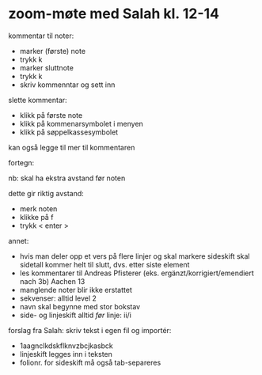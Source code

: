 # zoom-møte med Salah kl. 12-14

kommentar til noter:
- marker (første) note
- trykk k
- marker sluttnote
- trykk k
- skriv kommenntar og sett inn

slette kommentar:
- klikk på første note
- klikk på kommenarsymbolet i menyen
- klikk på søppelkassesymbolet

kan også legge til mer til kommentaren

fortegn:

nb: skal ha ekstra avstand før noten

dette gir riktig avstand:
- merk noten
- klikke på f
- trykk < enter >

annet:
  - hvis man deler opp et vers på flere linjer og skal markere sideskift skal sidetall kommer helt til slutt, dvs. etter siste element
  - les kommentarer til Andreas Pfisterer  (eks. ergänzt/korrigiert/emendiert nach 3b) Aachen 13
  - manglende noter blir ikke erstattet
  - sekvenser: alltid level 2
  - navn skal begynne med stor bokstav
  - side- og linjeskift alltid _før_ linje: ii/i

forslag fra Salah: skriv tekst i egen fil og importér:
 - 1a<tab>agnclkdskflknvzbcjkasbck
 - linjeskift legges inn i teksten
 - folionr. for sideskift må også tab-separeres

